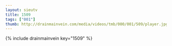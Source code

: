 ```yaml
--- 
layout: sieutv
title: 1509
tags: ["001"]
thumb: http://drainmainvein.com/media/videos/tmb/000/001/509/player.jpg
---
```

{% include drainmainvein key="1509" %} 
